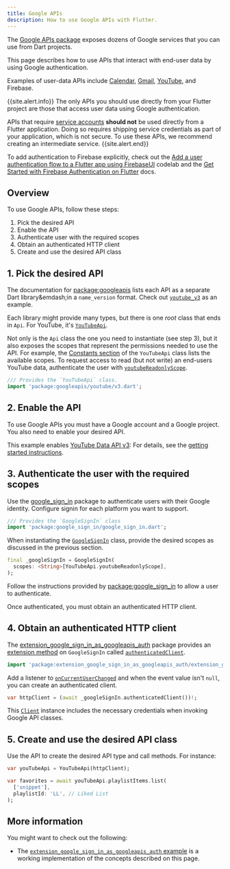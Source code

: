 ```yaml
---
title: Google APIs
description: How to use Google APIs with Flutter.
---
```


<?code-excerpt path-base="googleapis/"?>

The [Google APIs package][] exposes dozens of Google
services that you can use from Dart projects.

This page describes how to use APIs that interact with
end-user data by using Google authentication.

Examples of user-data APIs include
[Calendar][], [Gmail][], [YouTube][], and Firebase.

{{site.alert.info}} 
  The only APIs you should use directly from your Flutter
  project are those that access user data using Google authentication.

  APIs that require [service accounts][] **should not**
  be used directly from a Flutter application.
  Doing so requires shipping service credentials as part
  of your application, which is not secure.
  To use these APIs,
  we recommend creating an intermediate service.
{{site.alert.end}}

To add authentication to Firebase explicitly, check out the
[Add a user authentication flow to a Flutter app using FirebaseUI][fb-lab]
codelab and the
[Get Started with Firebase Authentication on Flutter][fb-auth] docs.
 
[fb-lab]: https://firebase.google.com/codelabs/firebase-auth-in-flutter-apps
[Calendar]: {{site.pub-api}}/googleapis/latest/calendar_v3/calendar_v3-library.html
[fb-auth]: https://firebase.google.com/docs/auth/flutter/start
[Gmail]: {{site.pub-api}}/googleapis/latest/gmail_v1/gmail_v1-library.html
[Google APIs package]: {{site.pub-pkg}}/googleapis
[service accounts]: https://cloud.google.com/iam/docs/service-account-overview
[YouTube]: {{site.pub-api}}/googleapis/latest/youtube_v3/youtube_v3-library.html

## Overview

To use Google APIs, follow these steps:

1. Pick the desired API
1. Enable the API
1. Authenticate user with the required scopes
1. Obtain an authenticated HTTP client
1. Create and use the desired API class

## 1. Pick the desired API

The documentation for [package:googleapis][] lists
each API as a separate Dart library&emdash;in a
`name_version` format.
Check out [`youtube_v3`][] as an example.

Each library might provide many types,
but there is one _root_ class that ends in `Api`.
For YouTube, it's [`YouTubeApi`][].

Not only is the `Api` class the one you need to
instantiate (see step 3), but it also
exposes the scopes that represent the permissions
needed to use the API. For example,
the [Constants section][] of the
`YouTubeApi` class lists the available scopes.
To request access to read (but not write) an end-users
YouTube data, authenticate the user with
[`youtubeReadonlyScope`][].

<?code-excerpt "lib/main.dart (youtubeImport)"?>
```dart
/// Provides the `YouTubeApi` class.
import 'package:googleapis/youtube/v3.dart';
```

[Constants section]: {{site.pub-api}}/googleapis/latest/youtube_v3/YouTubeApi-class.html#constants
[package:googleapis]: {{site.pub-api}}/googleapis
[`youtube_v3`]: {{site.pub-api}}/googleapis/latest/youtube_v3/youtube_v3-library.html
[`YouTubeApi`]: {{site.pub-api}}/googleapis/latest/youtube_v3/YouTubeApi-class.html
[`youtubeReadonlyScope`]: {{site.pub-api}}/googleapis/latest/youtube_v3/YouTubeApi/youtubeReadonlyScope-constant.html

## 2. Enable the API

To use Google APIs you must have a Google account
and a Google project. You also
need to enable your desired API.

This example enables [YouTube Data API v3][]:
For details, see the [getting started instructions][].

[getting started instructions]: https://cloud.google.com/apis/docs/getting-started
[YouTube Data API v3]: https://console.cloud.google.com/apis/library/youtube.googleapis.com

## 3. Authenticate the user with the required scopes

Use the [google_sign_in][gsi-pkg] package to
authenticate users with their Google identity.
Configure signin for each platform you want to support.

<?code-excerpt "lib/main.dart (googleImport)"?>
```dart
/// Provides the `GoogleSignIn` class
import 'package:google_sign_in/google_sign_in.dart';
```

When instantiating the [`GoogleSignIn`][] class,
provide the desired scopes as discussed
in the previous section.

<?code-excerpt "lib/main.dart (init)"?>
```dart
final _googleSignIn = GoogleSignIn(
  scopes: <String>[YouTubeApi.youtubeReadonlyScope],
);
```

Follow the instructions provided by
[package:google_sign_in][gsi-pkg]
to allow a user to authenticate.

Once authenticated,
you must obtain an authenticated HTTP client.

[gsi-pkg]: {{site.pub-pkg}}/google_sign_in
[`GoogleSignIn`]: {{site.pub-api}}/google_sign_in/latest/google_sign_in/GoogleSignIn-class.html

## 4. Obtain an authenticated HTTP client

The [extension_google_sign_in_as_googleapis_auth][]
package provides an [extension method][] on `GoogleSignIn`
called [`authenticatedClient`][].

<?code-excerpt "lib/main.dart (authImport)"?>
```dart
import 'package:extension_google_sign_in_as_googleapis_auth/extension_google_sign_in_as_googleapis_auth.dart';
```

Add a listener to [`onCurrentUserChanged`][]
and when the event value isn't `null`,
you can create an authenticated client.

<?code-excerpt "lib/main.dart (signinCall)"?>
```dart
var httpClient = (await _googleSignIn.authenticatedClient())!;
```

This [`Client`][] instance includes the necessary
credentials when invoking Google API classes.

[`authenticatedClient`]: {{site.pub-api}}/extension_google_sign_in_as_googleapis_auth/latest/extension_google_sign_in_as_googleapis_auth/GoogleApisGoogleSignInAuth/authenticatedClient.html
[`Client`]: {{site.pub-api}}/http/latest/http/Client-class.html
[extension_google_sign_in_as_googleapis_auth]: {{site.pub-pkg}}/extension_google_sign_in_as_googleapis_auth
[extension method]: {{site.dart-site}}/guides/language/extension-methods
[`onCurrentUserChanged`]: {{site.pub-api}}/google_sign_in/latest/google_sign_in/GoogleSignIn/onCurrentUserChanged.html

## 5. Create and use the desired API class

Use the API to create the desired API type and call methods.
For instance:

<?code-excerpt "lib/main.dart (playlist)"?>
```dart
var youTubeApi = YouTubeApi(httpClient);

var favorites = await youTubeApi.playlistItems.list(
  ['snippet'],
  playlistId: 'LL', // Liked List
);
```

## More information

You might want to check out the following:

* The [`extension_google_sign_in_as_googleapis_auth` example][auth-ex]
  is a working implementation of the concepts described on this page.

[auth-ex]: {{site.pub-pkg}}/extension_google_sign_in_as_googleapis_auth/example
